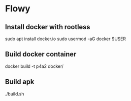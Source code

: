 # Flowy

## Install docker with rootless
sudo apt install docker.io
sudo usermod -aG docker $USER

## Build docker container
docker build -t p4a2 docker/

## Build apk
./build.sh